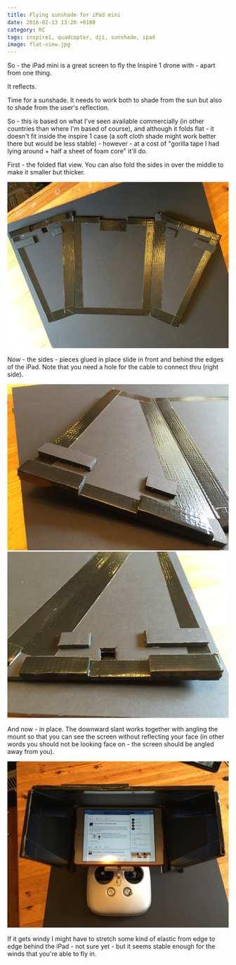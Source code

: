 ```yaml
---
title: Flying sunshade for iPad mini
date: 2016-02-13 13:20 +0100
category: RC
tags: inspire1, quadcopter, dji, sunshade, ipad
image: flat-view.jpg
---
```


So - the iPad mini is a great screen to fly the Inspire 1 drone with - apart from one thing.

It reflects.

Time for a sunshade. It needs to work both to shade from the sun but also to shade from the user's reflection.

So - this is based on what I've seen available commercially (in other countries than where I'm based of course), and although it folds flat - it doesn't fit inside the inspire 1 case (a soft cloth shade might work better there but would be less stable) - however - at a cost of "gorilla tape I had lying around + half a sheet of foam core" it'll do.

First - the folded flat view. You can also fold the sides in over the middle to make it smaller but thicker.

![Folded out flat.](flat-view.jpg 'Folded out flat.')

Now - the sides - pieces glued in place slide in front and behind the edges of the iPad. Note that you need a hole for the cable to connect thru (right side).

![Left side.](left-side.jpg 'Left side.')
![Right side with cable hole.](right-side.jpg 'Right side with cable hole.')

And now - in place. The downward slant works together with angling the mount so that you can see the screen without reflecting your face (in other words you should not be looking face on - the screen should be angled away from you).

![Mounted on the iPad and radio.](top-view.jpg 'Mounted on the iPad and radio.')

If it gets windy I might have to stretch some kind of elastic from edge to edge behind the iPad - not sure yet - but it seems stable enough for the winds that you're able to fly in.
